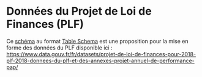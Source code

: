 # Données du Projet de Loi de Finances (PLF)

Ce [schéma](schema.json) au format [Table Schema](https://frictionlessdata.io/specs/table-schema/) est une proposition pour la mise en forme des données du PLF disponible ici :  https://www.data.gouv.fr/fr/datasets/projet-de-loi-de-finances-pour-2018-plf-2018-donnees-du-plf-et-des-annexes-projet-annuel-de-performance-pap/
